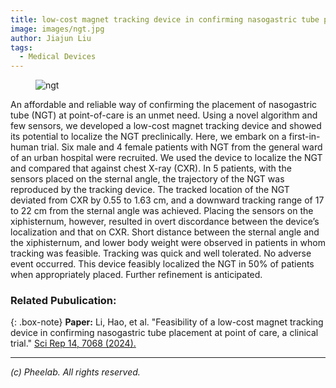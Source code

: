 ```yaml
---
title: low-cost magnet tracking device in confirming nasogastric tube placement 
image: images/ngt.jpg
author: Jiajun Liu
tags:
  - Medical Devices
---
```


<figure class="figure">
  <img src="https://pheelab.github.io/images/ngt.jpg" alt="ngt">
</figure>

An affordable and reliable way of confirming the placement of nasogastric tube (NGT) at point-of-care is an unmet need. Using a novel algorithm and few sensors, we developed a low-cost magnet tracking device and showed its potential to localize the NGT preclinically. Here, we embark on a first-in-human trial. Six male and 4 female patients with NGT from the general ward of an urban hospital were recruited. We used the device to localize the NGT and compared that against chest X-ray (CXR). In 5 patients, with the sensors placed on the sternal angle, the trajectory of the NGT was reproduced by the tracking device. The tracked location of the NGT deviated from CXR by 0.55 to 1.63 cm, and a downward tracking range of 17 to 22 cm from the sternal angle was achieved. Placing the sensors on the xiphisternum, however, resulted in overt discordance between the device’s localization and that on CXR. Short distance between the sternal angle and the xiphisternum, and lower body weight were observed in patients in whom tracking was feasible. Tracking was quick and well tolerated. No adverse event occurred. This device feasibly localized the NGT in 50% of patients when appropriately placed. Further refinement is anticipated.



### Related Pubulication:

{: .box-note}
**Paper:** Li, Hao, et al. "Feasibility of a low-cost magnet tracking device in confirming nasogastric tube placement at point of care, a clinical trial." [Sci Rep 14, 7068 (2024).](https://doi.org/10.1038/s41598-024-57455-7)

--- 
*(c)  Pheelab. All rights reserved.*
